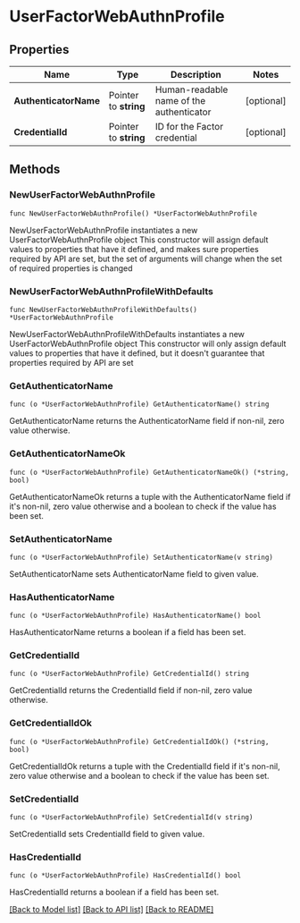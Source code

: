 # UserFactorWebAuthnProfile

## Properties

Name | Type | Description | Notes
------------ | ------------- | ------------- | -------------
**AuthenticatorName** | Pointer to **string** | Human-readable name of the authenticator | [optional] 
**CredentialId** | Pointer to **string** | ID for the Factor credential | [optional] 

## Methods

### NewUserFactorWebAuthnProfile

`func NewUserFactorWebAuthnProfile() *UserFactorWebAuthnProfile`

NewUserFactorWebAuthnProfile instantiates a new UserFactorWebAuthnProfile object
This constructor will assign default values to properties that have it defined,
and makes sure properties required by API are set, but the set of arguments
will change when the set of required properties is changed

### NewUserFactorWebAuthnProfileWithDefaults

`func NewUserFactorWebAuthnProfileWithDefaults() *UserFactorWebAuthnProfile`

NewUserFactorWebAuthnProfileWithDefaults instantiates a new UserFactorWebAuthnProfile object
This constructor will only assign default values to properties that have it defined,
but it doesn't guarantee that properties required by API are set

### GetAuthenticatorName

`func (o *UserFactorWebAuthnProfile) GetAuthenticatorName() string`

GetAuthenticatorName returns the AuthenticatorName field if non-nil, zero value otherwise.

### GetAuthenticatorNameOk

`func (o *UserFactorWebAuthnProfile) GetAuthenticatorNameOk() (*string, bool)`

GetAuthenticatorNameOk returns a tuple with the AuthenticatorName field if it's non-nil, zero value otherwise
and a boolean to check if the value has been set.

### SetAuthenticatorName

`func (o *UserFactorWebAuthnProfile) SetAuthenticatorName(v string)`

SetAuthenticatorName sets AuthenticatorName field to given value.

### HasAuthenticatorName

`func (o *UserFactorWebAuthnProfile) HasAuthenticatorName() bool`

HasAuthenticatorName returns a boolean if a field has been set.

### GetCredentialId

`func (o *UserFactorWebAuthnProfile) GetCredentialId() string`

GetCredentialId returns the CredentialId field if non-nil, zero value otherwise.

### GetCredentialIdOk

`func (o *UserFactorWebAuthnProfile) GetCredentialIdOk() (*string, bool)`

GetCredentialIdOk returns a tuple with the CredentialId field if it's non-nil, zero value otherwise
and a boolean to check if the value has been set.

### SetCredentialId

`func (o *UserFactorWebAuthnProfile) SetCredentialId(v string)`

SetCredentialId sets CredentialId field to given value.

### HasCredentialId

`func (o *UserFactorWebAuthnProfile) HasCredentialId() bool`

HasCredentialId returns a boolean if a field has been set.


[[Back to Model list]](../README.md#documentation-for-models) [[Back to API list]](../README.md#documentation-for-api-endpoints) [[Back to README]](../README.md)


